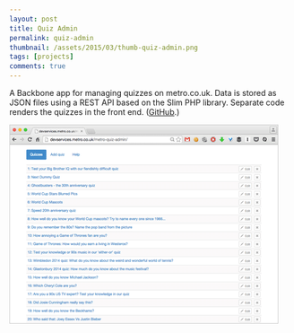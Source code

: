 ```yaml
---
layout: post
title: Quiz Admin
permalink: quiz-admin
thumbnail: /assets/2015/03/thumb-quiz-admin.png
tags: [projects]
comments: true
---
```


A Backbone app for managing quizzes on metro.co.uk. Data is stored as JSON files using a REST API based on the Slim PHP library. Separate code renders the quizzes in the front end. ([GitHub](https://github.com/andfinally/metro-quizzes).)

<img src="/assets/2015/03/quiz-admin.png" class="content-img">
